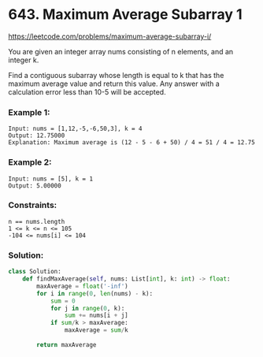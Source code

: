 # 643. Maximum Average Subarray 1
https://leetcode.com/problems/maximum-average-subarray-i/

You are given an integer array nums consisting of n elements, and an integer k.

Find a contiguous subarray whose length is equal to k that has the maximum average value and return this value. Any answer with a calculation error less than 10-5 will be accepted.

### Example 1:

```
Input: nums = [1,12,-5,-6,50,3], k = 4
Output: 12.75000
Explanation: Maximum average is (12 - 5 - 6 + 50) / 4 = 51 / 4 = 12.75
```

### Example 2:

```
Input: nums = [5], k = 1
Output: 5.00000
```

### Constraints:

```
n == nums.length
1 <= k <= n <= 105
-104 <= nums[i] <= 104
```

### Solution:

```python
class Solution:
    def findMaxAverage(self, nums: List[int], k: int) -> float:
        maxAverage = float('-inf')
        for i in range(0, len(nums) - k):
            sum = 0
            for j in range(0, k):
                sum += nums[i + j]
            if sum/k > maxAverage:
                maxAverage = sum/k
        
        return maxAverage
```